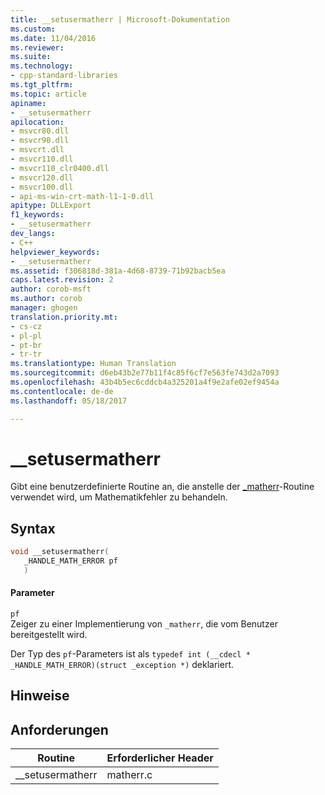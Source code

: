 ```yaml
---
title: __setusermatherr | Microsoft-Dokumentation
ms.custom: 
ms.date: 11/04/2016
ms.reviewer: 
ms.suite: 
ms.technology:
- cpp-standard-libraries
ms.tgt_pltfrm: 
ms.topic: article
apiname:
- __setusermatherr
apilocation:
- msvcr80.dll
- msvcr90.dll
- msvcrt.dll
- msvcr110.dll
- msvcr110_clr0400.dll
- msvcr120.dll
- msvcr100.dll
- api-ms-win-crt-math-l1-1-0.dll
apitype: DLLExport
f1_keywords:
- __setusermatherr
dev_langs:
- C++
helpviewer_keywords:
- __setusermatherr
ms.assetid: f306818d-381a-4d68-8739-71b92bacb5ea
caps.latest.revision: 2
author: corob-msft
ms.author: corob
manager: ghogen
translation.priority.mt:
- cs-cz
- pl-pl
- pt-br
- tr-tr
ms.translationtype: Human Translation
ms.sourcegitcommit: d6eb43b2e77b11f4c85f6cf7e563fe743d2a7093
ms.openlocfilehash: 43b4b5ec6cddcb4a325201a4f9e2afe02ef9454a
ms.contentlocale: de-de
ms.lasthandoff: 05/18/2017

---
```

# <a name="setusermatherr"></a>__setusermatherr
Gibt eine benutzerdefinierte Routine an, die anstelle der [_matherr](../c-runtime-library/reference/matherr.md)-Routine verwendet wird, um Mathematikfehler zu behandeln.  
  
## <a name="syntax"></a>Syntax  
  
```cpp  
void __setusermatherr(  
   _HANDLE_MATH_ERROR pf   
   )  
```  
  
#### <a name="parameters"></a>Parameter  
 `pf`  
 Zeiger zu einer Implementierung von `_matherr`, die vom Benutzer bereitgestellt wird.  
  
 Der Typ des `pf`-Parameters ist als `typedef int (__cdecl * _HANDLE_MATH_ERROR)(struct _exception *)` deklariert.  
  
## <a name="remarks"></a>Hinweise  
  
## <a name="requirements"></a>Anforderungen  
  
|Routine|Erforderlicher Header|  
|-------------|---------------------|  
|__setusermatherr|matherr.c|
